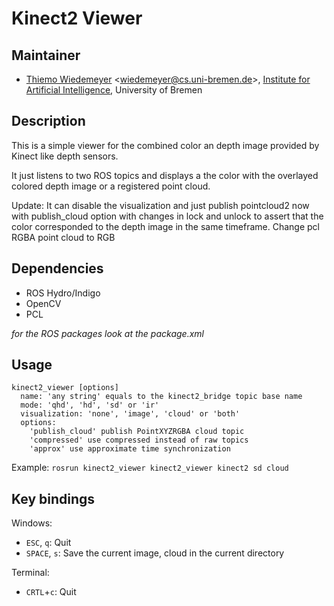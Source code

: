 # Kinect2 Viewer

## Maintainer

- [Thiemo Wiedemeyer](https://ai.uni-bremen.de/team/thiemo_wiedemeyer) <<wiedemeyer@cs.uni-bremen.de>>, [Institute for Artificial Intelligence](http://ai.uni-bremen.de/), University of Bremen

## Description

This is a simple viewer for the combined color an depth image provided by Kinect like depth sensors.

It just listens to two ROS topics and displays a the color with the overlayed colored depth image or a registered point cloud.

Update:
It can disable the visualization and just publish pointcloud2 now with publish_cloud option with changes in lock and unlock to assert that the color corresponded to the depth image in the same timeframe. Change pcl RGBA point cloud to RGB

## Dependencies

- ROS Hydro/Indigo
- OpenCV
- PCL

*for the ROS packages look at the package.xml*

## Usage

```
kinect2_viewer [options]
  name: 'any string' equals to the kinect2_bridge topic base name
  mode: 'qhd', 'hd', 'sd' or 'ir'
  visualization: 'none', 'image', 'cloud' or 'both'
  options:
    'publish_cloud' publish PointXYZRGBA cloud topic
    'compressed' use compressed instead of raw topics
    'approx' use approximate time synchronization
```

Example: `rosrun kinect2_viewer kinect2_viewer kinect2 sd cloud`

## Key bindings

Windows:
- `ESC`, `q`: Quit
- `SPACE`, `s`: Save the current image, cloud in the current directory

Terminal:
- `CRTL`+`c`: Quit
